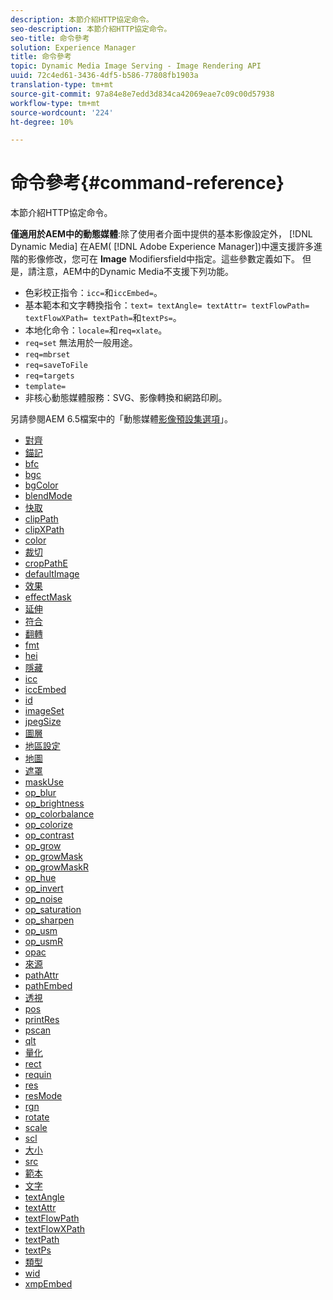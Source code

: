 ```yaml
---
description: 本節介紹HTTP協定命令。
seo-description: 本節介紹HTTP協定命令。
seo-title: 命令參考
solution: Experience Manager
title: 命令參考
topic: Dynamic Media Image Serving - Image Rendering API
uuid: 72c4ed61-3436-4df5-b586-77808fb1903a
translation-type: tm+mt
source-git-commit: 97a84e8e7edd3d834ca42069eae7c09c00d57938
workflow-type: tm+mt
source-wordcount: '224'
ht-degree: 10%

---
```



# 命令參考{#command-reference}

本節介紹HTTP協定命令。

**僅適用於AEM中的動態媒體**:除了使用者介面中提供的基本影像設定外， [!DNL Dynamic Media] 在AEM( [!DNL Adobe Experience Manager])中還支援許多進階的影像修改，您可在 **Image** Modifiersfield中指定。這些參數定義如下。 但是，請注意，AEM中的Dynamic Media不支援下列功能。

* 色彩校正指令：`icc=`和`iccEmbed=`。
* 基本範本和文字轉換指令：`text= textAngle= textAttr= textFlowPath= textFlowXPath= textPath=`和`textPs=`。
* 本地化命令：`locale=`和`req=xlate`。
* `req=set` 無法用於一般用途。
* `req=mbrset`
* `req=saveToFile`
* `req=targets`
* `template=`
* 非核心動態媒體服務：SVG、影像轉換和網路印刷。

<!-- Adobe IS command examples website  http://sj1010010254235.corp.adobe.com/iscommands/ -->

另請參閱AEM 6.5檔案中的「動態媒體[影像預設集選項](https://docs.adobe.com/content/help/en/experience-manager-65/assets/dynamic/managing-image-presets.html#image-preset-options)」。

* [對齊](r-align.md)
* [錨記](r-anchor.md)
* [bfc](r-bfc.md)
* [bgc](r-bgc.md)
* [bgColor](r-bgcolor.md)
* [blendMode](r-blendmode.md)
* [快取](r-is-http-cache.md)
* [clipPath](r-clippath.md)
* [clipXPath](r-clipxpath.md)
* [color](r-color-commandref.md)
* [裁切](r-crop.md)
* [cropPathE](r-croppath.md)
* [defaultImage](r-is-http-defaultimage.md)
* [效果](r-effect.md)
* [effectMask](r-effectmask.md)
* [延伸](r-extend.md)
* [符合](r-fit.md)
* [翻轉](r-flip.md)
* [fmt](r-is-http-fmt.md)
* [hei](r-is-http-hei.md)
* [隱藏](r-hide.md)
* [icc](r-icc.md)
* [iccEmbed](r-iccembed.md)
* [id](r-id.md)
* [imageSet](r-imageset.md)
* [jpegSize](r-jpegsize.md)
* [圖層](r-layer.md)
* [地區設定](r-locale.md)
* [地圖](r-map.md)
* [遮罩](r-mask.md)
* [maskUse](r-maskuse.md)
* [op_blur](r-op-blur.md)
* [op_brightness](r-op-brightness.md)
* [op_colorbalance](r-op-colorbalance.md)
* [op_colorize](r-op-colorize.md)
* [op_contrast](r-op-contrast.md)
* [op_grow](r-op-grow.md)
* [op_growMask](r-op-growmask.md)
* [op_growMaskR](r-op-growmaskr.md)
* [op_hue](r-op-hue.md)
* [op_invert](r-op-invert.md)
* [op_noise](r-op-noise.md)
* [op_saturation](r-op-saturation.md)
* [op_sharpen](r-op-sharpen.md)
* [op_usm](r-op-usm.md)
* [op_usmR](r-op-usmr.md)
* [opac](r-opac.md)
* [來源](r-origin.md)
* [pathAttr](r-pathattr.md)
* [pathEmbed](r-pathembed.md)
* [透視](r-perspective.md)
* [pos](r-pos.md)
* [printRes](r-printres.md)
* [pscan](r-pscan.md)
* [qlt](r-is-http-qlt.md)
* [量化](r-is-http-quantize.md)
* [rect](r-rect.md)
* [requin](r-req/r-req.md)
* [res](r-res.md)
* [resMode](r-is-http-resmode.md)
* [rgn](r-rgn.md)
* [rotate](r-rotate.md)
* [scale](r-is-http-scale.md)
* [scl](r-scl.md)
* [大小](r-size-reference.md)
* [src](r-src.md)
* [範本](r-template.md)
* [文字](r-text.md)
* [textAngle](r-textangle.md)
* [textAttr](r-textattr.md)
* [textFlowPath](r-textflowpath.md)
* [textFlowXPath](r-textflowxpath.md)
* [textPath](r-textpath.md)
* [textPs](r-textps.md)
* [類型](r-type.md)
* [wid](r-is-http-wid.md)
* [xmpEmbed](r-xmpembed.md)
